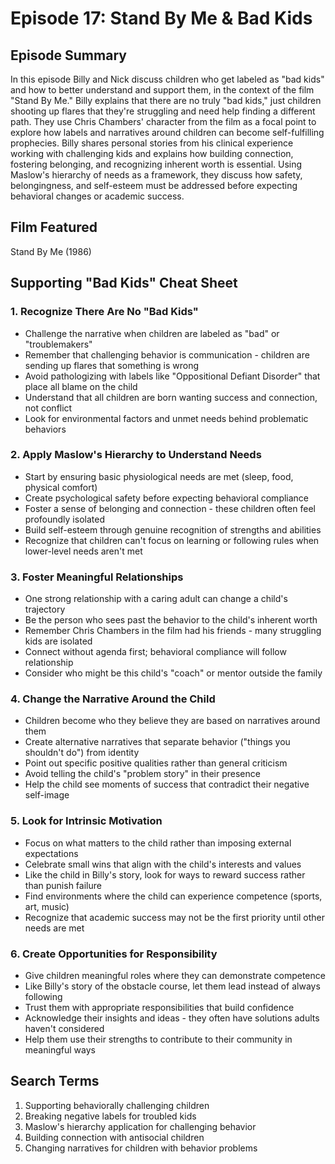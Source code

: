# Episode 17: Stand By Me & Bad Kids

## Episode Summary
In this episode Billy and Nick discuss children who get labeled as "bad kids" and how to better understand and support them, in the context of the film "Stand By Me." Billy explains that there are no truly "bad kids," just children shooting up flares that they're struggling and need help finding a different path. They use Chris Chambers' character from the film as a focal point to explore how labels and narratives around children can become self-fulfilling prophecies. Billy shares personal stories from his clinical experience working with challenging kids and explains how building connection, fostering belonging, and recognizing inherent worth is essential. Using Maslow's hierarchy of needs as a framework, they discuss how safety, belongingness, and self-esteem must be addressed before expecting behavioral changes or academic success.

## Film Featured
Stand By Me (1986)

## Supporting "Bad Kids" Cheat Sheet

### 1. Recognize There Are No "Bad Kids"
- Challenge the narrative when children are labeled as "bad" or "troublemakers"
- Remember that challenging behavior is communication - children are sending up flares that something is wrong
- Avoid pathologizing with labels like "Oppositional Defiant Disorder" that place all blame on the child
- Understand that all children are born wanting success and connection, not conflict
- Look for environmental factors and unmet needs behind problematic behaviors

### 2. Apply Maslow's Hierarchy to Understand Needs
- Start by ensuring basic physiological needs are met (sleep, food, physical comfort)
- Create psychological safety before expecting behavioral compliance
- Foster a sense of belonging and connection - these children often feel profoundly isolated
- Build self-esteem through genuine recognition of strengths and abilities
- Recognize that children can't focus on learning or following rules when lower-level needs aren't met

### 3. Foster Meaningful Relationships
- One strong relationship with a caring adult can change a child's trajectory
- Be the person who sees past the behavior to the child's inherent worth
- Remember Chris Chambers in the film had his friends - many struggling kids are isolated
- Connect without agenda first; behavioral compliance will follow relationship
- Consider who might be this child's "coach" or mentor outside the family

### 4. Change the Narrative Around the Child
- Children become who they believe they are based on narratives around them
- Create alternative narratives that separate behavior ("things you shouldn't do") from identity
- Point out specific positive qualities rather than general criticism
- Avoid telling the child's "problem story" in their presence
- Help the child see moments of success that contradict their negative self-image

### 5. Look for Intrinsic Motivation
- Focus on what matters to the child rather than imposing external expectations
- Celebrate small wins that align with the child's interests and values
- Like the child in Billy's story, look for ways to reward success rather than punish failure
- Find environments where the child can experience competence (sports, art, music)
- Recognize that academic success may not be the first priority until other needs are met

### 6. Create Opportunities for Responsibility
- Give children meaningful roles where they can demonstrate competence
- Like Billy's story of the obstacle course, let them lead instead of always following
- Trust them with appropriate responsibilities that build confidence
- Acknowledge their insights and ideas - they often have solutions adults haven't considered
- Help them use their strengths to contribute to their community in meaningful ways

## Search Terms
1. Supporting behaviorally challenging children
2. Breaking negative labels for troubled kids
3. Maslow's hierarchy application for challenging behavior
4. Building connection with antisocial children
5. Changing narratives for children with behavior problems